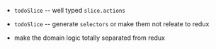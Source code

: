 - `todoSlice` -- well typed `slice.actions`
- `todoSlice` -- generate `selectors` or make them not releate to redux

- make the domain logic totally separated from redux
